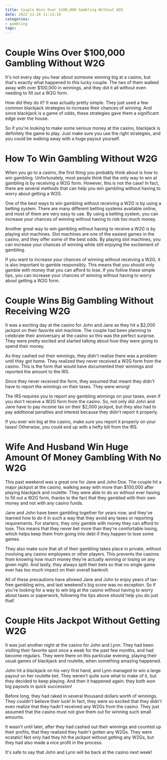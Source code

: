 ```yaml
---
title: Couple Wins Over $100,000 Gambling Without W2G
date: 2022-11-28 11:13:19
categories:
- gambling
tags:
---
```



#  Couple Wins Over $100,000 Gambling Without W2G

It's not every day you hear about someone winning big at a casino, but that's exactly what happened to this lucky couple. The two of them walked away with over $100,000 in winnings, and they did it all without even needing to fill out a W2G form.

How did they do it? It was actually pretty simple. They just used a few common blackjack strategies to increase their chances of winning. And since blackjack is a game of odds, these strategies gave them a significant edge over the house.

So if you're looking to make some serious money at the casino, blackjack is definitely the game to play. Just make sure you use the right strategies, and you could be walking away with a huge payout yourself.

#  How To Win Gambling Without W2G

When you go to a casino, the first thing you probably think about is how to win gambling. Unfortunately, most people think that the only way to win at gambling is by receiving a W2G form. However, this is not the case! In fact, there are several methods that can help you win gambling without having to worry about getting a W2G.

One of the best ways to win gambling without receiving a W2G is by using a betting system. There are many different betting systems available online, and most of them are very easy to use. By using a betting system, you can increase your chances of winning without having to risk too much money.

Another great way to win gambling without having to receive a W2G is by playing slot machines. Slot machines are one of the easiest games in the casino, and they offer some of the best odds. By playing slot machines, you can increase your chances of winning while still enjoying the excitement of gambling.

If you want to increase your chances of winning without receiving a W2G, it is also important to gamble responsibly. This means that you should only gamble with money that you can afford to lose. If you follow these simple tips, you can increase your chances of winning without having to worry about getting a W2G form.

#  Couple Wins Big Gambling Without Receiving W2G

It was a exciting day at the casino for John and Jane as they hit a $2,000 jackpot on their favorite slot machine. The couple had been planning to celebrate their anniversary at the casino so this was the perfect surprise. They were pretty excited and started talking about how they were going to spend their money.

As they cashed out their winnings, they didn't realize there was a problem until they got home. They realized they never received a W2G form from the casino. This is the form that would have documented their winnings and reported the amount to the IRS.

Since they never received the form, they assumed that meant they didn't have to report the winnings on their taxes. They were wrong!

The IRS requires you to report any gambling winnings on your taxes, even if you don't receive a W2G form from the casino. So, not only did John and Jane have to pay income tax on their $2,000 jackpot, but they also had to pay additional penalties and interest because they didn't report it properly.

If you ever win big at the casino, make sure you report it properly on your taxes! Otherwise, you could end up with a hefty bill from the IRS.

#  Wife And Husband Win Huge Amount Of Money Gambling With No W2G 

This past weekend was a great one for Jane and John Doe. The couple hit a major jackpot at the casino, walking away with more than $100,000 after playing blackjack and roulette. They were able to do so without ever having to fill out a W2G form, thanks to the fact that they gambled with their own money and not with any casino funds.

Jane and John have been gambling together for years now, and they've learned how to do it in such a way that they avoid any taxes or reporting requirements. For starters, they only gamble with money they can afford to lose. This means that they never bet more than they're comfortable losing, which helps keep them from going into debt if they happen to lose some games.

They also make sure that all of their gambling takes place in private, without involving any casino employees or other players. This prevents the casinos from knowing how much money they're actually winning or losing on any given night. And lastly, they always split their bets so that no single game ever has too much impact on their overall bankroll.

All of these precautions have allowed Jane and John to enjoy years of tax-free gambling wins, and last weekend's big score was no exception. So if you're looking for a way to win big at the casino without having to worry about taxes or paperwork, following the tips above should help you do just that!

#  Couple Hits Jackpot Without Getting W2G

It was just another night at the casino for John and Lynn. They had been visiting their favorite spot once a week for the past few months, and had become regulars. They were there on this particular evening, playing their usual games of blackjack and roulette, when something amazing happened.

John hit a blackjack on his very first hand, and Lynn managed to win a large payout on her roulette bet. They weren't quite sure what to make of it, but they decided to keep playing. And then it happened again: they both won big payouts in quick succession!

Before long, they had raked in several thousand dollars worth of winnings. They couldn't believe their luck! In fact, they were so excited that they didn't even realize that they hadn't received any W2Gs from the casino. They just assumed that the casino must not give them out for winning such small amounts.

It wasn't until later, after they had cashed out their winnings and counted up their profits, that they realized they hadn't gotten any W2Gs. They were ecstatic! Not only had they hit the jackpot without getting any W2Gs, but they had also made a nice profit in the process.

It's safe to say that John and Lynn will be back at the casino next week!